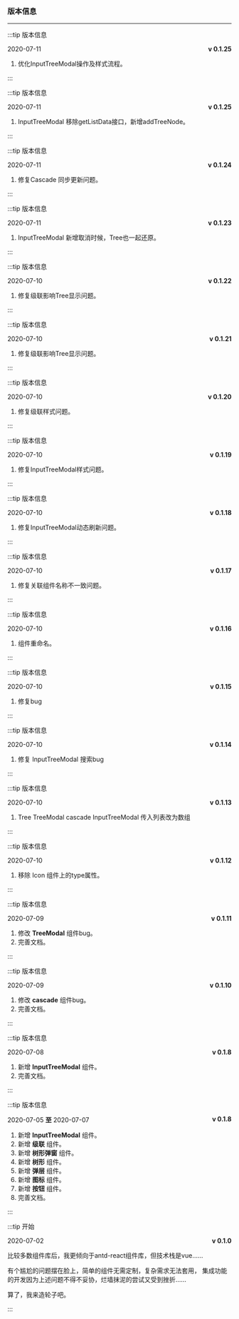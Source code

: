 ### 版本信息
---

:::tip 版本信息
  <p class="logs-version-item">
    <span>2020-07-11</span>
    <b>v 0.1.25</b>
  </p>
  
  <ol>
     <li>优化InputTreeModal操作及样式流程。</li>
  </ol>
:::

:::tip 版本信息
  <p class="logs-version-item">
    <span>2020-07-11</span>
    <b>v 0.1.25</b>
  </p>
  
  <ol>
     <li>InputTreeModal 移除getListData接口，新增addTreeNode。</li>
  </ol>
:::

:::tip 版本信息
  <p class="logs-version-item">
    <span>2020-07-11</span>
    <b>v 0.1.24</b>
  </p>
  
  <ol>
     <li>修复Cascade 同步更新问题。</li>
  </ol>
:::

:::tip 版本信息
  <p class="logs-version-item">
    <span>2020-07-11</span>
    <b>v 0.1.23</b>
  </p>
  
  <ol>
     <li>InputTreeModal 新增取消时候，Tree也一起还原。</li>
  </ol>
:::

:::tip 版本信息
  <p class="logs-version-item">
    <span>2020-07-10</span>
    <b>v 0.1.22</b>
  </p>
  
  <ol>
     <li>修复级联影响Tree显示问题。</li>
  </ol>
:::

:::tip 版本信息
  <p class="logs-version-item">
    <span>2020-07-10</span>
    <b>v 0.1.21</b>
  </p>
  
  <ol>
     <li>修复级联影响Tree显示问题。</li>
  </ol>
:::

:::tip 版本信息
  <p class="logs-version-item">
    <span>2020-07-10</span>
    <b>v 0.1.20</b>
  </p>
  
  <ol>
     <li>修复级联样式问题。</li>
  </ol>
:::

:::tip 版本信息
  <p class="logs-version-item">
    <span>2020-07-10</span>
    <b>v 0.1.19</b>
  </p>
  
  <ol>
     <li>修复InputTreeModal样式问题。</li>
  </ol>
:::

:::tip 版本信息
  <p class="logs-version-item">
    <span>2020-07-10</span>
    <b>v 0.1.18</b>
  </p>
  
  <ol>
     <li>修复InputTreeModal动态刷新问题。</li>
  </ol>
:::

:::tip 版本信息
  <p class="logs-version-item">
    <span>2020-07-10</span>
    <b>v 0.1.17</b>
  </p>
  
  <ol>
     <li>修复关联组件名称不一致问题。</li>
  </ol>
:::

:::tip 版本信息
  <p class="logs-version-item">
    <span>2020-07-10</span>
    <b>v 0.1.16</b>
  </p>
  
  <ol>
     <li>组件重命名。</li>
  </ol>
:::

:::tip 版本信息
  <p class="logs-version-item">
    <span>2020-07-10</span>
    <b>v 0.1.15</b>
  </p>
  
  <ol>
     <li>修复bug</li>
  </ol>
:::

:::tip 版本信息
  <p class="logs-version-item">
    <span>2020-07-10</span>
    <b>v 0.1.14</b>
  </p>
  
  <ol>
     <li>修复 InputTreeModal 搜索bug</li>
  </ol>
:::

:::tip 版本信息
  <p class="logs-version-item">
    <span>2020-07-10</span>
    <b>v 0.1.13</b>
  </p>
  
  <ol>
     <li>Tree TreeModal cascade InputTreeModal 传入列表改为数组</li>
  </ol>
:::

:::tip 版本信息
  <p class="logs-version-item">
    <span>2020-07-10</span>
    <b>v 0.1.12</b>
  </p>
  
  <ol>
     <li>移除 Icon 组件上的type属性。</li>
  </ol>
:::

:::tip 版本信息
  <p class="logs-version-item">
    <span>2020-07-09</span>
    <b>v 0.1.11</b>
  </p>
  
  <ol>
     <li>修改 <b>TreeModal</b> 组件bug。</li>
     <li>完善文档。</li>
  </ol>
:::

:::tip 版本信息
  <p class="logs-version-item">
    <span>2020-07-09</span>
    <b>v 0.1.10</b>
  </p>
  
  <ol>
     <li>修改 <b>cascade</b> 组件bug。</li>
     <li>完善文档。</li>
  </ol>
:::

:::tip 版本信息
  <p class="logs-version-item">
    <span>2020-07-08</span>
    <b>v 0.1.8</b>
  </p>
  
  <ol>
     <li>新增 <b>InputTreeModal</b> 组件。</li>
     <li>完善文档。</li>
  </ol>
:::

:::tip 版本信息
  <p class="logs-version-item">
    <span>2020-07-05  <b>至</b>  2020-07-07</span>
    <b>v 0.1.8</b>
  </p>
  
  <ol>
     <li>新增 <b>InputTreeModal</b> 组件。</li>
     <li>新增 <b>级联</b> 组件。</li>
     <li>新增 <b>树形弹窗</b> 组件。</li>
     <li>新增 <b>树形</b> 组件。</li>
     <li>新增 <b>弹层</b> 组件。</li>
     <li>新增 <b>图标</b> 组件。</li>
     <li>新增 <b>按钮</b> 组件。</li>
     <li>完善文档。</li>
  </ol>
:::

:::tip 开始
  <p class="logs-version-item">
    <span>2020-07-02</span>
    <b>v 0.1.0</b>
  </p>
  
  <p>比较多数组件库后，我更倾向于antd-react组件库，但技术栈是vue……</p>  
  <p>有个尴尬的问题摆在脸上，简单的组件无需定制，复杂需求无法套用，
    集成功能的开发因为上述问题不得不妥协，烂墙抹泥的尝试又受到挫折……
  </p>  
  <p>算了，我来造轮子吧。</p>  
:::

<style>
    .logs-version-item{
        display: flex;
        justify-content: space-between;
    }
</style>  
